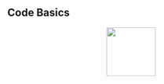 ## Code Basics

<div id="header" align="center">
  <img src="https://code-basics.com/assets/logo-ed6f820005fd40a9a48f5eaf741afdf00da9844a49ce2dfcbf0de572bd6a589c.png" width="100"/>
</div>
